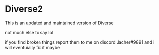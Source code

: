 # Diverse2
This is an updated and maintained version of Diverse


not much else to say lol

if you find broken things report them to me on discord Jacher#9891 and i will eventuially fix it maybe
